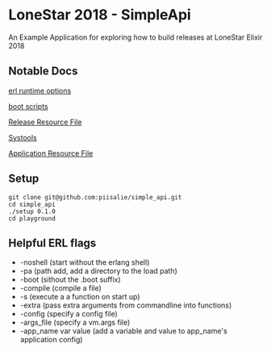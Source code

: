 # LoneStar 2018 - SimpleApi

An Example Application for exploring how to build releases at LoneStar Elixir 2018

## Notable Docs

[erl runtime options](http://erlang.org/doc/man/erl.html)

[boot scripts](http://erlang.org/doc/man/script.html)

[Release Resource File](http://erlang.org/doc/design_principles/release_structure.html)

[Systools](http://erlang.org/doc/man/systools.html)

[Application Resource File](http://erlang.org/doc/man/app.html)

## Setup

```
git clone git@github.com:piisalie/simple_api.git
cd simple_api
./setup 0.1.0
cd playground
```

## Helpful ERL flags

* -noshell (start without the erlang shell)
* -pa <directory> (path add, add a directory to the load path)
* -boot <path to file> (sithout the .boot suffix)
* -compile <path to file> (compile a file)
* -s <module> <function> (execute a a function on start up)
* -extra (pass extra arguments from commandline into functions)
* -config <path to file> (specify a config file)
* -args_file <path to file> (specify a vm.args file)
* -app_name var value (add a variable and value to app_name's application config)
